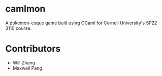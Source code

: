 # camlmon
A pokemon-esque game built using OCaml for Cornell University's SP22 3110 course. 

# Contributors 
- Will Zhang
- Maxwell Pang